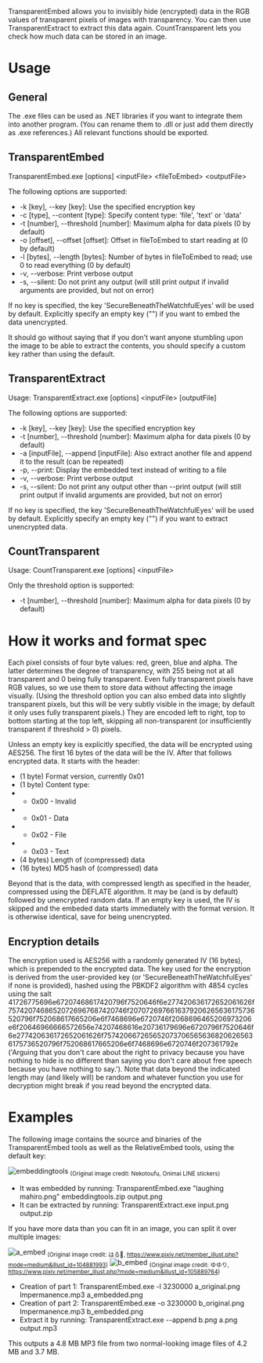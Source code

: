 TransparentEmbed allows you to invisibly hide (encrypted) data in the RGB values of transparent pixels of images with transparency. You can then use TransparentExtract to extract this data again. CountTransparent lets you check how much data can be stored in an image.

# Usage

## General

The .exe files can be used as .NET libraries if you want to integrate them into another program. (You can rename them to .dll or just add them directly as .exe references.) All relevant functions should be exported.

## TransparentEmbed

TransparentEmbed.exe [options] \<inputFile\> \<fileToEmbed\> \<outputFile\>

The following options are supported:

* -k [key], --key [key]: Use the specified encryption key
* -c [type], --content [type]: Specify content type: 'file', 'text' or 'data'
* -t [number], --threshold [number]: Maximum alpha for data pixels (0 by default)
* -o [offset], --offset [offset]: Offset in fileToEmbed to start reading at (0 by default)
* -l [bytes], --length [bytes]: Number of bytes in fileToEmbed to read; use 0 to read everything (0 by default)
* -v, --verbose: Print verbose output
* -s, --silent: Do not print any output (will still print output if invalid arguments are provided, but not on error)

If no key is specified, the key 'SecureBeneathTheWatchfulEyes' will be used by default. Explicitly specify an empty key ("") if you want to embed the data unencrypted.

It should go without saying that if you don't want anyone stumbling upon the image to be able to extract the contents, you should specify a custom key rather than using the default.

## TransparentExtract

Usage: TransparentExtract.exe [options] \<inputFile\> [outputFile]

The following options are supported:

* -k [key], --key [key]: Use the specified encryption key
* -t [number], --threshold [number]: Maximum alpha for data pixels (0 by default)
* -a [inputFile], --append [inputFile]: Also extract another file and append it to the result (can be repeated)
* -p, --print: Display the embedded text instead of writing to a file
* -v, --verbose: Print verbose output
* -s, --silent: Do not print any output other than --print output (will still print output if invalid arguments are provided, but not on error)

If no key is specified, the key 'SecureBeneathTheWatchfulEyes' will be used by default. Explicitly specify an empty key ("") if you want to extract unencrypted data.

## CountTransparent

Usage: CountTransparent.exe [options] \<inputFile\>

Only the threshold option is supported:

* -t [number], --threshold [number]: Maximum alpha for data pixels (0 by default)

# How it works and format spec

Each pixel consists of four byte values: red, green, blue and alpha. The latter determines the degree of transparency, with 255 being not at all transparent and 0 being fully transparent. Even fully transparent pixels have RGB values, so we use them to store data without affecting the image visually. (Using the threshold option you can also embed data into slightly transparent pixels, but this will be very subtly visible in the image; by default it only uses fully transparent pixels.) They are encoded left to right, top to bottom starting at the top left, skipping all non-transparent (or insufficiently transparent if threshold > 0) pixels.

Unless an empty key is explicitly specified, the data will be encrypted using AES256. The first 16 bytes of the data will be the IV. After that follows encrypted data. It starts with the header:

* (1 byte) Format version, currently 0x01
* (1 byte) Content type:
* * 0x00 - Invalid
* * 0x01 - Data
* * 0x02 - File
* * 0x03 - Text
* (4 bytes) Length of (compressed) data
* (16 bytes) MD5 hash of (compressed) data

Beyond that is the data, with compressed length as specified in the header, compressed using the DEFLATE algorithm. It may be (and is by default) followed by unencrypted random data. If an empty key is used, the IV is skipped and the embeded data starts immediately with the format version. It is otherwise identical, save for being unencrypted.

## Encryption details

The encryption used is AES256 with a randomly generated IV (16 bytes), which is prepended to the encrypted data. The key used for the encryption is derived from the user-provided key (or 'SecureBeneathTheWatchfulEyes' if none is provided), hashed using the PBKDF2 algorithm with 4854 cycles using the salt 41726775696e67207468617420796f7520646f6e277420636172652061626f75742074686520726967687420746f2070726976616379206265636175736520796f752068617665206e6f7468696e6720746f2068696465206973206e6f20646966666572656e74207468616e20736179696e6720796f7520646f6e277420636172652061626f7574206672656520737065656368206265636175736520796f752068617665206e6f7468696e6720746f207361792e ('Arguing that you don't care about the right to privacy because you have nothing to hide is no different than saying you don't care about free speech because you have nothing to say.'). Note that data beyond the indicated length may (and likely will) be random and whatever function you use for decryption might break if you read beyond the encrypted data.

# Examples

The following image contains the source and binaries of the TransparentEmbed tools as well as the RelativeEmbed tools, using the default key:

![embeddingtools](https://user-images.githubusercontent.com/1906108/227747064-f1a79416-d824-400d-8dbe-6fb2cd9491bf.png)
<sub>(Original image credit: Nekotoufu, Onimai LINE stickers)</sub>

* It was embedded by running: TransparentEmbed.exe "laughing mahiro.png" embeddingtools.zip output.png
* It can be extracted by running: TransparentExtract.exe input.png output.zip

If you have more data than you can fit in an image, you can split it over multiple images:

![a_embed](https://user-images.githubusercontent.com/1906108/227747181-8b87db2a-11bd-4955-8ba0-25a9d0289e84.png)
<sub>(Original image credit: はる🌸, https://www.pixiv.net/member_illust.php?mode=medium&illust_id=104881993)</sub>
![b_embed](https://user-images.githubusercontent.com/1906108/227747186-65fd4009-4b3f-4a0e-99c7-94caf98dbef1.png)
<sub>(Original image credit: ゆゆり, https://www.pixiv.net/member_illust.php?mode=medium&illust_id=105889764)</sub>

* Creation of part 1: TransparentEmbed.exe -l 3230000 a_original.png Impermanence.mp3 a_embedded.png
* Creation of part 2: TransparentEmbed.exe -o 3230000 b_original.png Impermanence.mp3 b_embedded.png
* Extract it by running: TransparentExtract.exe --append b.png a.png output.mp3

This outputs a 4.8 MB MP3 file from two normal-looking image files of 4.2 MB and 3.7 MB.
